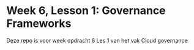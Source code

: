 # Week 6, Lesson 1: Governance Frameworks
Deze repo is voor week opdracht 6 Les 1 van het vak Cloud governance
